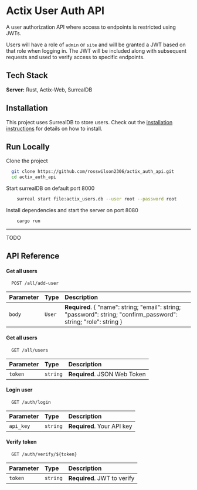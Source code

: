 # Actix User Auth API

A user authorization API where access to endpoints is restricted using JWTs.

Users will have a role of `admin` or `site` and will be granted a JWT based on that role when logging in. The JWT will be included along with subsequent requests and used to verify access to specific endpoints.

## Tech Stack

**Server:** Rust, Actix-Web, SurrealDB


## Installation

This project uses SurrealDB to store users. Check out the [installation instructions](https://surrealdb.com/docs/surrealdb/installation) for details on how to install.

## Run Locally

Clone the project

```bash
  git clone https://github.com/rosswilson2306/actix_auth_api.git
  cd actix_auth_api
```

Start surrealDB on default port 8000

```bash
    surreal start file:actix_users.db --user root --password root
```

Install dependencies and start the server on port 8080

```bash
    cargo run
```

---
TODO

## API Reference

#### Get all users

```http
  POST /all/add-user
```

| Parameter | Type     | Description                  |
| :-------- | :------- | :--------------------------- |
| `body`    | `User`   | **Required**. { "name": string; "email": string; "password": string; "confirm_password": string; "role": string } |

#### Get all users

```http
  GET /all/users
```

| Parameter | Type     | Description                  |
| :-------- | :------- | :--------------------------- |
| `token`   | `string` | **Required**. JSON Web Token |

#### Login user

```http
  GET /auth/login
```

| Parameter | Type     | Description                |
| :-------- | :------- | :------------------------- |
| `api_key` | `string` | **Required**. Your API key |

#### Verify token

```http
  GET /auth/verify/${token}
```

| Parameter | Type     | Description                       |
| :-------- | :------- | :-------------------------------- |
| `token`   | `string` | **Required**. JWT to verify |
